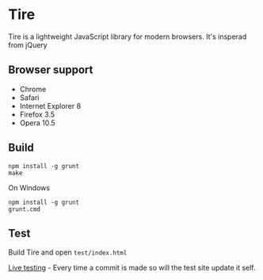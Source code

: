 # Tire

Tire is a lightweight JavaScript library for modern browsers. It's insperad from jQuery

## Browser support

* Chrome
* Safari
* Internet Explorer 8
* Firefox 3.5
* Opera 10.5

## Build

    npm install -g grunt
    make
    
  On Windows
  
    npm install -g grunt
    grunt.cmd
    
## Test

  Build Tire and open `test/index.html`
  
  [Live testing](http://test.dustinjs.com) - Every time a commit is made so will the test site update it self.  